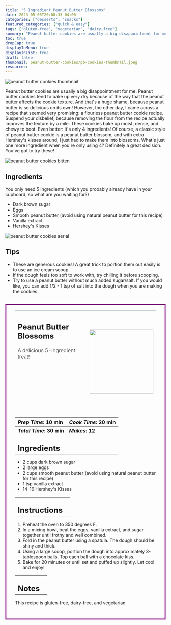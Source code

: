 ```yaml
---
title: "5 Ingredient Peanut Butter Blossoms"
date: 2023-05-05T20:08:33-04:00
categories: ["desserts", "snacks"]
featured_categories: ["quick & easy"]
tags: ["gluten-free", "vegetarian", "dairy-free"]
summary: "Peanut butter cookies are usually a big disappointment for me. Peanut butter cookies tend to bake up very dry because of the way that the peanut butter affects the cookie texture. And that's a huge shame, because peanut butter is so delicious on its own!"
toc: true
dropCap: true
displayInMenu: true
displayInList: true
draft: false
thumbnail: peanut-butter-cookies/pb-cookies-thumbnail.jpeg
resources:
---
```


![peanut butter cookies thumbnail](../../peanut-butter-cookies/pb-cookies-fern.jpeg)

Peanut butter cookies are usually a big disappointment for me. Peanut butter cookies tend to bake up very dry because of the way that the peanut butter affects the cookie texture. And that's a huge shame, because peanut butter is so delicious on its own! However, the other day, I came across a recipe that seemed very promising: a flourless peanut butter cookie recipe. Suspend your disbelief, because removing the flour from the recipe actually improves the texture by a mile. These cookies bake up moist, dense, and chewy to boot. Even better: It's only 4 ingredients! Of course, a classic style of peanut butter cookie is a peanut butter blossom, and with extra Hershey's kisses around, I just had to make them into blossoms. What's just one more ingredient when you're only using 4? Definitely a great decision. You've got to try these!

![peanut butter cookies bitten](../../peanut-butter-cookies/pb-cookies-bite.jpeg)

## Ingredients

You only need 5 ingredients (which you probably already have in your cupboard, so what are you waiting for?)

- Dark brown sugar
- Eggs
- Smooth peanut butter (avoid using natural peanut butter for this recipe)
- Vanilla extract
- Hershey's Kisses

![peanut butter cookies aerial](../../peanut-butter-cookies/pb-cookies-aerial.jpeg)

## Tips

- These are generous cookies! A great trick to portion them out easily is to use an ice cream scoop.
- If the dough feels too soft to work with, try chilling it before scooping.
- Try to use a peanut butter without much added sugar/salt. If you would like, you can add 1/2 - 1 tsp of salt into the dough when you are making the cookies.

<div style = "border-style: solid; border-width: 3px; border-color: purple; padding: 2em; padding-top:0em; margin-top:2rem;"  id = "recipe"> 

| <div style = "margin-bottom:10em;"><h2>Peanut Butter Blossoms</h2><p style = "font-weight: 300;">A delicious 5-ingredient treat!</p></div> | <img src="../../peanut-butter-cookies/pb-cookies-bite.jpeg"  width="200em" height="200em"> |
| :--- | :----: |

| _Prep Time_: 10 min  | _Cook Time_: 20 min  |
| :--- | :--- |
| **_Total Time_: 30 min** | **_Makes_: 12**  |
| <div><h2 style = "margin-top:1em; margin-bottom:0;" >Ingredients</h2></div>|   |
- 2 cups dark brown sugar
- 2 large eggs
- 2 cups smooth peanut butter (avoid using natural peanut butter for this recipe)
- 1 tsp vanilla extract
- 14-16 Hershey's Kisses

|   |    |
| :--- | :--- |
| <div><h2 style = "margin-top:1em; margin-bottom:0;" >Instructions</h2></div>|   |

1. Preheat the oven to 350 degrees F.
2. In a mixing bowl, beat the eggs, vanilla extract, and sugar together until frothy and well combined.
3. Fold in the peanut butter using a spatula. The dough should be shiny and thick. 
4. Using a large scoop, portion the dough into approximately 3-tablespoon balls. Top each ball with a chocolate kiss.
5. Bake for 20 minutes or until set and puffed up slightly. Let cool and enjoy! 

|   |    |
| :--- | :--- |
| <div><h2 style = "margin-top:1em; margin-bottom:0;" >Notes</h2></div>|   |

This recipe is gluten-free, dairy-free, and vegetarian.

</div>
